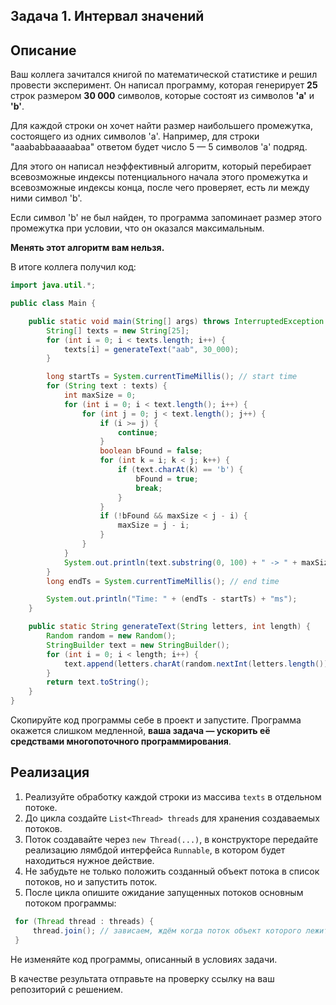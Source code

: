 ## Задача 1. Интервал значений

## Описание

Ваш коллега зачитался книгой по математической статистике и решил провести эксперимент. Он написал программу, которая генерирует **25** строк размером **30 000** символов, которые состоят из символов **'a'** и **'b'**.

Для каждой строки он хочет найти размер наибольшего промежутка, состоящего из одних символов 'a'. Например, для строки "aaababbaaaaabaa" ответом будет число 5 — 5 символов 'a' подряд.

Для этого он написал неэффективный алгоритм, который перебирает всевозможные индексы потенциального начала этого промежутка и всевозможные индексы конца, после чего проверяет, есть ли между ними символ 'b'.

Если символ 'b' не был найден, то программа запоминает размер этого промежутка при условии, что он оказался максимальным.

**Менять этот алгоритм вам нельзя.**

В итоге коллега получил код:

```java
import java.util.*;

public class Main {

    public static void main(String[] args) throws InterruptedException {
        String[] texts = new String[25];
        for (int i = 0; i < texts.length; i++) {
            texts[i] = generateText("aab", 30_000);
        }

        long startTs = System.currentTimeMillis(); // start time
        for (String text : texts) {
            int maxSize = 0;
            for (int i = 0; i < text.length(); i++) {
                for (int j = 0; j < text.length(); j++) {
                    if (i >= j) {
                        continue;
                    }
                    boolean bFound = false;
                    for (int k = i; k < j; k++) {
                        if (text.charAt(k) == 'b') {
                            bFound = true;
                            break;
                        }
                    }
                    if (!bFound && maxSize < j - i) {
                        maxSize = j - i;
                    }
                }
            }
            System.out.println(text.substring(0, 100) + " -> " + maxSize);
        }
        long endTs = System.currentTimeMillis(); // end time

        System.out.println("Time: " + (endTs - startTs) + "ms");
    }

    public static String generateText(String letters, int length) {
        Random random = new Random();
        StringBuilder text = new StringBuilder();
        for (int i = 0; i < length; i++) {
            text.append(letters.charAt(random.nextInt(letters.length())));
        }
        return text.toString();
    }
}
```
Скопируйте код программы себе в проект и запустите. Программа окажется слишком медленной, **ваша задача — ускорить её средствами многопоточного программирования**.

## Реализация

1. Реализуйте обработку каждой строки из массива `texts` в отдельном потоке.
2. До цикла создайте `List<Thread> threads` для хранения создаваемых потоков.
3. Поток создавайте через `new Thread(...)`, в конструкторе передайте реализацию лямбдой интерфейса `Runnable`, в котором будет находиться нужное действие.
4. Не забудьте не только положить созданный объект потока в список потоков, но и запустить поток.
5. После цикла опишите ожидание запущенных потоков основным потоком программы:

  ```java
   for (Thread thread : threads) {
       thread.join(); // зависаем, ждём когда поток объект которого лежит в thread завершится
   }
   ```

Не изменяйте код программы, описанный в условиях задачи.

В качестве результата отправьте на проверку ссылку на ваш репозиторий с решением.

